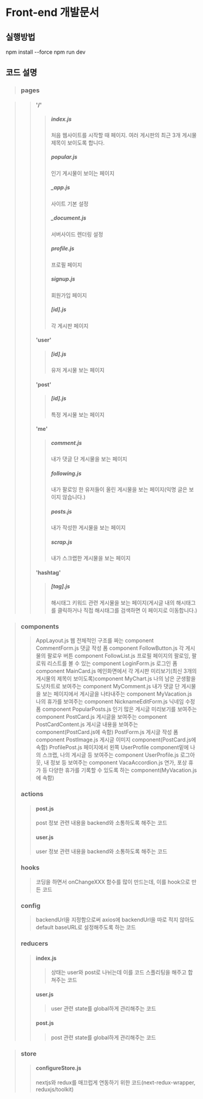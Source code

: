 # Front-end 개발문서

## 실행방법
npm install --force
npm run dev

## 코드 설명

> ### pages

>> #### '/'
>>> ##### index.js
>>> 처음 웹사이트를 시작할 때 페이지. 여러 게시판의 최근 3개 게시물 제목이 보이도록 합니다.
>>> ##### popular.js
>>> 인기 게시물이 보이는 페이지
>>> ##### _app.js
>>> 사이트 기본 설정
>>> ##### _document.js
>>> 서버사이드 렌더링 설정
>>> ##### profile.js
>>> 프로필 페이지
>>> ##### signup.js
>>> 회원가입 페이지
>>> ##### [id].js
>>> 각 게시판 페이지
>> #### 'user'
>>> ##### [id].js
>>> 유저 게시물 보는 페이지
>> #### 'post'
>>> ##### [id].js
>>> 특정 게시물 보는 페이지
>> #### 'me'
>>> ##### comment.js
>>> 내가 댓글 단 게시물을 보는 페이지
>>> ##### following.js
>>> 내가 팔로잉 한 유저들이 올린 게시물을 보는 페이지(익명 글은 보이지 않습니다.)
>>> ##### posts.js
>>> 내가 작성한 게시물을 보는 페이지
>>> ##### scrap.js
>>> 내가 스크랩한 게시물을 보는 페이지
>> #### 'hashtag'
>>> ##### [tag].js
>>> 해시태그 키워드 관련 게시물을 보는 페이지(게시글 내의 해시태그를 클릭하거나 직접 해시태그를 검색하면 이 페이지로 이동합니다.)

> ### components
>> AppLayout.js
>> 웹 전체적인 구조를 짜는 component
>> CommentForm.js
>> 댓글 작성 폼 component
>> FollowButton.js
>> 각 게시물의 팔로우 버튼 component
>> FollowList.js
>> 프로필 페이지의 팔로잉, 팔로워 리스트를 볼 수 있는 component
>> LoginForm.js
>> 로그인 폼 component
>> MainCard.js
>> 메인화면에서 각 게시판 미리보기(최신 3개의 게시물의 제목이 보이도록)component
>> MyChart.js
>> 나의 남은 군생활을 도넛차트로 보여주는 component
>> MyComment.js
>> 내가 댓글 단 게시물을 보는 페이지에서 게시글을 나타내주는 component
>> MyVacation.js
>> 나의 휴가를 보여주는 component
>> NicknameEditForm.js
>> 닉네임 수정 폼 component
>> PopularPosts.js
>> 인기 많은 게시글 미리보기를 보여주는 component
>> PostCard.js
>> 게시글을 보여주는 component
>> PostCardContent.js
>> 게시글 내용을 보여주는 component(PostCard.js에 속함)
>> PostForm.js
>> 게시글 작성 폼 component
>> PostImage.js
>> 게시글 이미지 component(PostCard.js에 속함)
>> ProfilePost.js
>> 페이지에서 왼쪽 UserProfile component밑에 나의 스크랩, 나의 게시글 등 보여주는 component
>> UserProfile.js
>> 로그아웃, 내 정보 등 보여주는 component
>> VacaAccordion.js
>> 연가, 포상 휴가 등 다양한 휴가를 기록할 수 있도록 하는 component(MyVacation.js에 속함)
> ### actions
>> #### post.js 
>> post 정보 관련 내용을 backend와 소통하도록 해주는 코드
>> #### user.js 
>> user 정보 관련 내용을 backend와 소통하도록 해주는 코드
> ### hooks 
>> 코딩을 하면서 onChangeXXX 함수를 많이 만드는데, 이를 hook으로 만든 코드
> ### config 
>> backendUrl을 지정함으로써 axios에 backendUrl을 따로 적지 않아도 default baseURL로 설정해주도록 하는 코드
> ### reducers
>> #### index.js
>>> 상태는 user와 post로 나뉘는데 이를 코드 스플리팅을 해주고 합쳐주는 코드
>> #### user.js
>>> user 관련 state를 global하게 관리해주는 코드
>> #### post.js
>>> post 관련 state를 global하게 관리해주는 코드

> ### store 
>> #### configureStore.js
>> nextjs와 redux를 매끄럽게 연동하기 위한 코드(next-redux-wrapper, reduxjs/toolkit)
